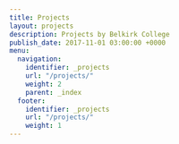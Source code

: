 ```yaml
---
title: Projects
layout: projects
description: Projects by Belkirk College
publish_date: 2017-11-01 03:00:00 +0000
menu:
  navigation:
    identifier: _projects
    url: "/projects/"
    weight: 2
    parent: _index
  footer:
    identifier: _projects
    url: "/projects/"
    weight: 1
---
```

